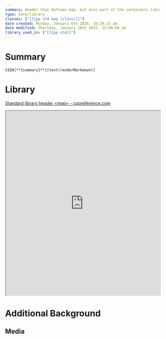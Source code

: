 ```yaml
---
summary: Header that defines map, but also part of the containers library.
type: note/library
classes: ["[[Cpp std map (class)]]"]
date created: Monday, January 6th 2025, 10:39:15 am
date modified: Thursday, January 16th 2025, 12:09:04 pm
library_used_in: ["[[Cpp std]]"]
---
```

# Summary
`VIEW[**{summary}**][text(renderMarkdown)]`

# Library
[Standard library header \<map\> - cppreference.com](https://en.cppreference.com/w/cpp/header/map)
<iframe src="https://en.cppreference.com/w/cpp/header/map" style="width: 100%; height: 600px;"></iframe>

# Additional Background
## Media